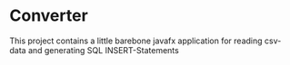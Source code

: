 # Converter

This project contains a little barebone javafx application for reading csv-data and generating SQL INSERT-Statements
